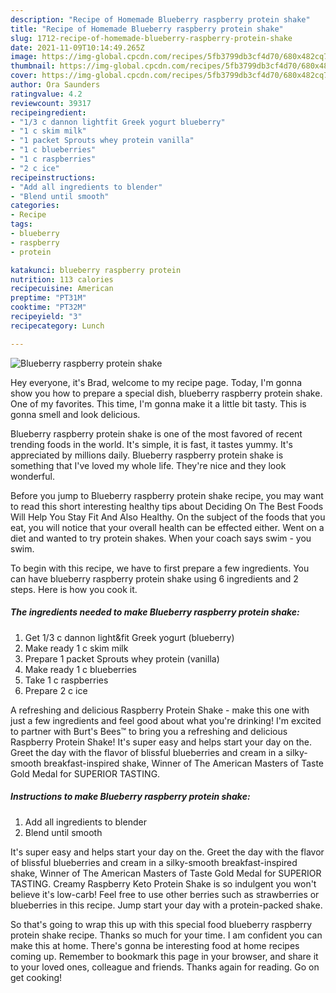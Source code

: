 ```yaml
---
description: "Recipe of Homemade Blueberry raspberry protein shake"
title: "Recipe of Homemade Blueberry raspberry protein shake"
slug: 1712-recipe-of-homemade-blueberry-raspberry-protein-shake
date: 2021-11-09T10:14:49.265Z
image: https://img-global.cpcdn.com/recipes/5fb3799db3cf4d70/680x482cq70/blueberry-raspberry-protein-shake-recipe-main-photo.jpg
thumbnail: https://img-global.cpcdn.com/recipes/5fb3799db3cf4d70/680x482cq70/blueberry-raspberry-protein-shake-recipe-main-photo.jpg
cover: https://img-global.cpcdn.com/recipes/5fb3799db3cf4d70/680x482cq70/blueberry-raspberry-protein-shake-recipe-main-photo.jpg
author: Ora Saunders
ratingvalue: 4.2
reviewcount: 39317
recipeingredient:
- "1/3 c dannon lightfit Greek yogurt blueberry"
- "1 c skim milk"
- "1 packet Sprouts whey protein vanilla"
- "1 c blueberries"
- "1 c raspberries"
- "2 c ice"
recipeinstructions:
- "Add all ingredients to blender"
- "Blend until smooth"
categories:
- Recipe
tags:
- blueberry
- raspberry
- protein

katakunci: blueberry raspberry protein 
nutrition: 113 calories
recipecuisine: American
preptime: "PT31M"
cooktime: "PT32M"
recipeyield: "3"
recipecategory: Lunch

---
```



![Blueberry raspberry protein shake](https://img-global.cpcdn.com/recipes/5fb3799db3cf4d70/680x482cq70/blueberry-raspberry-protein-shake-recipe-main-photo.jpg)

Hey everyone, it's Brad, welcome to my recipe page. Today, I'm gonna show you how to prepare a special dish, blueberry raspberry protein shake. One of my favorites. This time, I'm gonna make it a little bit tasty. This is gonna smell and look delicious.

Blueberry raspberry protein shake is one of the most favored of recent trending foods in the world. It's simple, it is fast, it tastes yummy. It's appreciated by millions daily. Blueberry raspberry protein shake is something that I've loved my whole life. They're nice and they look wonderful.

Before you jump to Blueberry raspberry protein shake recipe, you may want to read this short interesting healthy tips about Deciding On The Best Foods Will Help You Stay Fit And Also Healthy. On the subject of the foods that you eat, you will notice that your overall health can be effected either. Went on a diet and wanted to try protein shakes. When your coach says swim - you swim.


To begin with this recipe, we have to first prepare a few ingredients. You can have blueberry raspberry protein shake using 6 ingredients and 2 steps. Here is how you cook it.

<!--inarticleads1-->

##### The ingredients needed to make Blueberry raspberry protein shake:

1. Get 1/3 c dannon light&amp;fit Greek yogurt (blueberry)
1. Make ready 1 c skim milk
1. Prepare 1 packet Sprouts whey protein (vanilla)
1. Make ready 1 c blueberries
1. Take 1 c raspberries
1. Prepare 2 c ice


A refreshing and delicious Raspberry Protein Shake - make this one with just a few ingredients and feel good about what you&#39;re drinking! I&#39;m excited to partner with Burt&#39;s Bees™ to bring you a refreshing and delicious Raspberry Protein Shake! It&#39;s super easy and helps start your day on the. Greet the day with the flavor of blissful blueberries and cream in a silky-smooth breakfast-inspired shake, Winner of The American Masters of Taste Gold Medal for SUPERIOR TASTING. 

<!--inarticleads2-->

##### Instructions to make Blueberry raspberry protein shake:

1. Add all ingredients to blender
1. Blend until smooth


It&#39;s super easy and helps start your day on the. Greet the day with the flavor of blissful blueberries and cream in a silky-smooth breakfast-inspired shake, Winner of The American Masters of Taste Gold Medal for SUPERIOR TASTING. Creamy Raspberry Keto Protein Shake is so indulgent you won&#39;t believe it&#39;s low-carb! Feel free to use other berries such as strawberries or blueberries in this recipe. Jump start your day with a protein-packed shake. 

So that's going to wrap this up with this special food blueberry raspberry protein shake recipe. Thanks so much for your time. I am confident you can make this at home. There's gonna be interesting food at home recipes coming up. Remember to bookmark this page in your browser, and share it to your loved ones, colleague and friends. Thanks again for reading. Go on get cooking!
